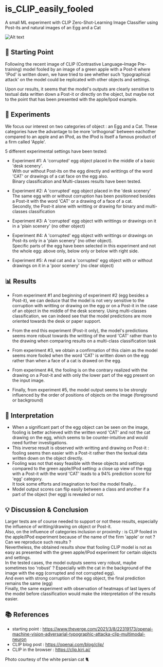 # is_CLIP_easily_fooled
A small ML experiment with CLIP Zero-Shot-Learning Image Classifier using Post-its and natural images of an Egg and a Cat

![Alt text](./is_CLIP_easily_fooled/egg_postit_cat_pred.jpg?raw=true "Title")


## 🏁 Starting Point
Following the recent image of CLIP (Contrastive Language–Image Pre-training) model fooled by an image of a green apple with a Post-it where 'IPod' is written down, we have tried to see whether such 'typographical attack' on the model could be replicated with other objects and settings.

Upon our results, it seems that the model's outputs are clearly sensitive to textual data written down a Post-it or directly on the object, but maybe not to the point that has been presented with the apple/Ipod example.


## 🧪 Experiments
We focus our interest on two categories of object : an Egg and a Cat.
These categories have the advantage to be more 'orthogonal' between eachother compared to an apple and an IPod, as the IPod is itself a famous product of a firm called 'Apple'.

5 different experimental settings have been tested:
- Experiment #1: A 'corrupted' egg object placed in the middle of a basic 'desk scenery'.<br/>
With our without Post-its on the egg directly and writtings of the word 'CAT' or drawings of a cat face on the egg also.<br/>
Binary classification and Multi-classes results have been tested.

- Experiment #2: A 'corrupted' egg object placed in the 'desk scenery'
The same egg with or without corruption has been positionned besides a Post-it with the word 'CAT' or a drawing of a face of a cat.<br/>
Secondly, the Post-it alone with writting or drawing for binary and multi-classes classification

- Experiment #3: A 'corrupted' egg object with writtings or drawings on it in a 'plain scenery' (no other object)

- Experiment #4: A 'corrupted' egg object with writtings or drawings on Post-its only in a 'plain scenery' (no other object).<br/>
Specific parts of the egg have been selected in this experiment and not the whole egg: above only, below only or below with right side.

- Experiment #5: A real cat and a 'corrupted' egg object with or without drawings on it in a 'poor scenery' (no clear object)


## 📊 Results 

- From experiment #1 and beginning of experiment #2 (egg besides a Post-it), we can deduce that the model is not very sensitive to the corruption with writting or drawing on the egg or on a Post-it in the case of an object in the middle of the desk scenery.
Using multi-classes classification, we can indeed see that the model predictions are more oriented towards the desk or paper support.

- From the end this experiment (Post-it only), the model's predictions seems more robust towards the writting of the word 'CAT' rather than to the drawing when comparing results on a multi-class classification task

- From experiment #3, we obtain a confirmation of this claim as the model seems more fooled when the word 'CAT' is written down on the egg rather than when a face of a cat is drawed on the egg.

- From experiment #4, the fooling is on the contrary realized with the drawing on a Post-it and with only the lower part of the egg present on the input image.

- Finally, from experiment #5, the model output seems to be strongly influenced by the order of positions of objects on the image (foreground or background)


## 💭 Interpretation

- When a significant part of the egg object can be seen on the image, fooling is better achieved with the written word 'CAT' and not the cat drawing on the egg, which seems to be counter-intuitive and would need further investigations.
- This inverse result is observed with writting and drawing on Post-it : fooling seems then easier with a Post-it rather then the textual data written down on the object directly.
- Fooling was not that easy feasible with these objects and settings compared to the green apple/IPod setting: a close up view of the egg with a Post-it with the word 'CAT' leads to a 94% prediction score for 'egg' category.<br/>
It took some efforts and imagination to fool the model finally...
- Model output scores can flip easily between a class and another if a part of the object (her egg) is revealed or not.


## 💡 Discussion & Conclusion

Larger tests are of course needed to support or not these results, especially the influence of writting/drawing on object or Post-it.<br/>
Also, on the influence of categories inclusion or proximity : is CLIP fooled in the apple/IPod experiment because of the name of the firm 'apple' or not ? <br/>
Can we reproduce such results ?<br/>
Nevertheless, the obtained results show that fooling CLIP model is not as easy as presented with the green apple/IPod experiment for certain objects and settings.<br/>
In the tested cases, the model outputs seems very robust, maybe sometimes too 'robust' ? Especially with the cat in the background of the image with the egg (corrupted and not corrupted egg).<br/>
And even with strong corruption of the egg object, the final prediction remains the same (egg)<br/>
Finally, the same experiment with observation of heatmaps of last layers of the model before classification would make the interpretation of the results easier.


## 📚 References
- starting point : https://www.theverge.com/2021/3/8/22319173/openai-machine-vision-adversarial-typographic-attacka-clip-multimodal-neuron
- CLIP blog post : https://openai.com/blog/clip/
- CLIP in the browser : https://clip.kiri.ai/ 


Photo courtesy of the white persian cat 🐈
